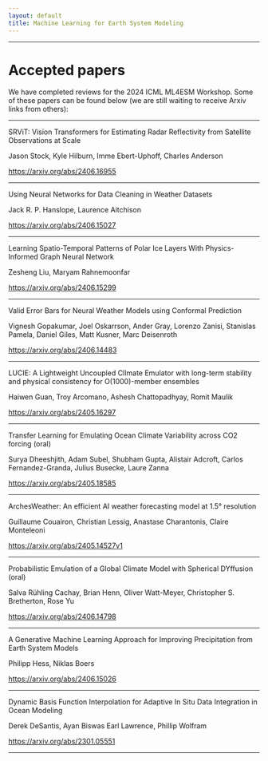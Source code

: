 ```yaml
---
layout: default
title: Machine Learning for Earth System Modeling
---
```

---

# Accepted papers

We have completed reviews for the 2024 ICML ML4ESM Workshop. Some of these papers can be found below (we are still waiting to receive Arxiv links from others):

----

SRViT: Vision Transformers for Estimating
Radar Reflectivity from Satellite Observations at Scale

Jason Stock, Kyle Hilburn, Imme Ebert-Uphoff, Charles Anderson

https://arxiv.org/abs/2406.16955

----

Using Neural Networks for Data Cleaning in Weather Datasets

Jack R. P. Hanslope, Laurence Aitchison

https://arxiv.org/abs/2406.15027

----

Learning Spatio-Temporal Patterns of Polar Ice Layers With Physics-Informed Graph Neural Network

Zesheng Liu, Maryam Rahnemoonfar

https://arxiv.org/abs/2406.15299

----

Valid Error Bars for Neural Weather Models using Conformal Prediction

Vignesh Gopakumar, Joel Oskarrson, Ander Gray, Lorenzo Zanisi, Stanislas Pamela, Daniel Giles, Matt Kusner, Marc Deisenroth

https://arxiv.org/abs/2406.14483

----

LUCIE: A Lightweight Uncoupled ClImate Emulator with long-term stability and physical consistency for O(1000)-member ensembles

Haiwen Guan, Troy Arcomano, Ashesh Chattopadhyay, Romit Maulik

https://arxiv.org/abs/2405.16297

----

Transfer Learning for Emulating Ocean Climate Variability across CO2 forcing (oral)

Surya Dheeshjith, Adam Subel, Shubham Gupta, Alistair Adcroft, Carlos Fernandez-Granda, Julius Busecke, Laure Zanna

https://arxiv.org/abs/2405.18585

----

ArchesWeather: An efficient AI weather forecasting model at 1.5° resolution

Guillaume Couairon, Christian Lessig, Anastase Charantonis, Claire Monteleoni

https://arxiv.org/abs/2405.14527v1

----

Probabilistic Emulation of a Global Climate Model with Spherical DYffusion (oral)

Salva Rühling Cachay, Brian Henn, Oliver Watt-Meyer, Christopher S. Bretherton, Rose Yu

https://arxiv.org/abs/2406.14798

----

A Generative Machine Learning Approach for Improving Precipitation from Earth System Models

Philipp Hess, Niklas Boers

https://arxiv.org/abs/2406.15026

----

Dynamic Basis Function Interpolation for Adaptive In Situ Data Integration in Ocean Modeling

Derek DeSantis, Ayan Biswas Earl Lawrence, Phillip Wolfram

https://arxiv.org/abs/2301.05551

-----